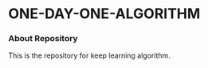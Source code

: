 # ONE-DAY-ONE-ALGORITHM

<h3>About Repository</h3>

This is the repository for keep learning algorithm.
